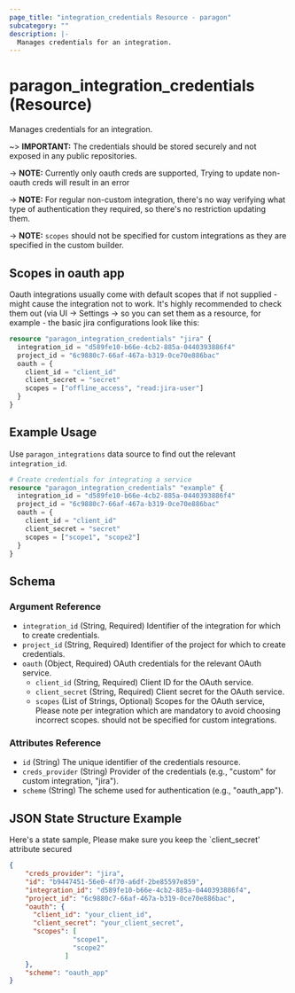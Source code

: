 ```yaml
---
page_title: "integration_credentials Resource - paragon"
subcategory: ""
description: |-
  Manages credentials for an integration.
---
```


# paragon_integration_credentials (Resource)

Manages credentials for an integration.

~> **IMPORTANT:** 
The credentials should be stored securely and not exposed in any public repositories.

-> **NOTE:** Currently only oauth creds are supported, Trying to update non-oauth creds will result in an error

-> **NOTE:** For regular non-custom integration, there's no way verifying what type of authentication they required, so there's no restriction updating them.

-> **NOTE:** `scopes` should not be specified for custom integrations as they are specified in the custom builder.

## Scopes in oauth app
Oauth integrations usually come with default scopes that if not supplied - might cause the integration not to work.
It's highly recommended to check them out (via UI -> Settings -> so you can set them as a resource, for example - the basic jira configurations look like this:
```terraform
resource "paragon_integration_credentials" "jira" {
  integration_id = "d589fe10-b66e-4cb2-885a-0440393886f4"
  project_id = "6c9880c7-66af-467a-b319-0ce70e886bac"
  oauth = {
    client_id = "client_id"
    client_secret = "secret"
    scopes = ["offline_access", "read:jira-user"]
  }
}
```

## Example Usage

Use `paragon_integrations` data source to find out the relevant `integration_id`.

```terraform
# Create credentials for integrating a service
resource "paragon_integration_credentials" "example" {
  integration_id = "d589fe10-b66e-4cb2-885a-0440393886f4"
  project_id = "6c9880c7-66af-467a-b319-0ce70e886bac"
  oauth = {
    client_id = "client_id"
    client_secret = "secret"
    scopes = ["scope1", "scope2"]
  }
}
```

## Schema

### Argument Reference

- `integration_id` (String, Required) Identifier of the integration for which to create credentials.
- `project_id` (String, Required) Identifier of the project for which to create credentials.
- `oauth` (Object, Required) OAuth credentials for the relevant OAuth service.
  - `client_id` (String, Required) Client ID for the OAuth service.
  - `client_secret` (String, Required) Client secret for the OAuth service.
  - `scopes` (List of Strings, Optional) Scopes for the OAuth service, Please note per integration which are mandatory to avoid choosing incorrect scopes. should not be specified for custom integrations.

### Attributes Reference

- `id` (String) The unique identifier of the credentials resource.
- `creds_provider` (String) Provider of the credentials (e.g., "custom" for custom integration, "jira").
- `scheme` (String) The scheme used for authentication (e.g., "oauth_app").

## JSON State Structure Example

Here's a state sample, Please make sure you keep the `client_secret' attribute secured

```json
{
    "creds_provider": "jira",
    "id": "b9447451-56e0-4f70-a6df-2be85597e859",
    "integration_id": "d589fe10-b66e-4cb2-885a-0440393886f4",
    "project_id": "6c9880c7-66af-467a-b319-0ce70e886bac",
    "oauth": {
      "client_id": "your_client_id",
      "client_secret": "your_client_secret",
      "scopes": [
                "scope1",
                "scope2"
              ]
    },   
    "scheme": "oauth_app"
}
```
